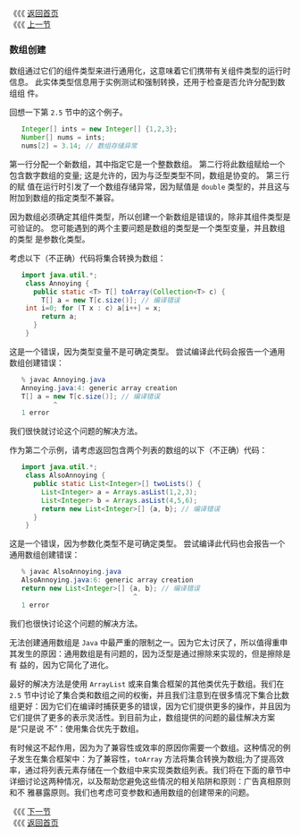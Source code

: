 《《《 [返回首页](../README.md)       <br/>
《《《 [上一节](03_Exception_Handling.md)

### 数组创建

数组通过它们的组件类型来进行通用化，这意味着它们携带有关组件类型的运行时信息。 此实体类型信息用于实例测试和强制转换，还用于检查是否允许分配到数组组
件。

回想一下第 `2.5` 节中的这个例子。

```java
   Integer[] ints = new Integer[] {1,2,3};
   Number[] nums = ints;
   nums[2] = 3.14; // 数组存储异常
```

第一行分配一个新数组，其中指定它是一个整数数组。 第二行将此数组赋给一个包含数字数组的变量; 这是允许的，因为与泛型类型不同，数组是协变的。 第三行的赋
值在运行时引发了一个数组存储异常，因为赋值是 `double` 类型的，并且这与附加到数组的指定类型不兼容。

因为数组必须确定其组件类型，所以创建一个新数组是错误的，除非其组件类型是可验证的。 您可能遇到的两个主要问题是数组的类型是一个类型变量，并且数组的类型
是参数化类型。

考虑以下（不正确）代码将集合转换为数组：

```java
   import java.util.*;
    class Annoying {
      public static <T> T[] toArray(Collection<T> c) {
        T[] a = new T[c.size()]; // 编译错误
	int i=0; for (T x : c) a[i++] = x;
        return a;
      }
    }
```

这是一个错误，因为类型变量不是可确定类型。 尝试编译此代码会报告一个通用数组创建错误：

```java
   % javac Annoying.java
   Annoying.java:4: generic array creation
   T[] a = new T[c.size()]; // 编译错误
		   ^
   1 error
```

我们很快就讨论这个问题的解决方法。

作为第二个示例，请考虑返回包含两个列表的数组的以下（不正确）代码：

```java
   import java.util.*;
    class AlsoAnnoying {
      public static List<Integer>[] twoLists() {
        List<Integer> a = Arrays.asList(1,2,3);
        List<Integer> b = Arrays.asList(4,5,6);
        return new List<Integer>[] {a, b}; // 编译错误
      }
    }
```

这是一个错误，因为参数化类型不是可确定类型。 尝试编译此代码也会报告一个通用数组创建错误：

```java
   % javac AlsoAnnoying.java
   AlsoAnnoying.java:6: generic array creation
   return new List<Integer>[] {a, b}; // 编译错误
							   ^
   1 error
```

我们也很快讨论这个问题的解决方法。

无法创建通用数组是 `Java` 中最严重的限制之一。因为它太讨厌了，所以值得重申其发生的原因：通用数组是有问题的，因为泛型是通过擦除来实现的，但是擦除是有
益的，因为它简化了进化。

最好的解决方法是使用 `ArrayList` 或来自集合框架的其他类优先于数组。我们在 `2.5` 节中讨论了集合类和数组之间的权衡，并且我们注意到在很多情况下集合比数
组更好：因为它们在编译时捕获更多的错误，因为它们提供更多的操作，并且因为它们提供了更多的表示灵活性。到目前为止，数组提供的问题的最佳解决方案是“只是说
不”：使用集合优先于数组。

有时候这不起作用，因为为了兼容性或效率的原因你需要一个数组。这种情况的例子发生在集合框架中：为了兼容性，`toArray` 方法将集合转换为数组;为了提高效
率，通过将列表元素存储在一个数组中来实现类数组列表。我们将在下面的章节中详细讨论这两种情况，以及帮助您避免这些情况的相关陷阱和原则：广告真相原则和不
雅暴露原则。我们也考虑可变参数和通用数组的创建带来的问题。

《《《 [下一节](05_The_Principle_of_Truth_in_Advertising.md)      <br/>
《《《 [返回首页](../README.md)
